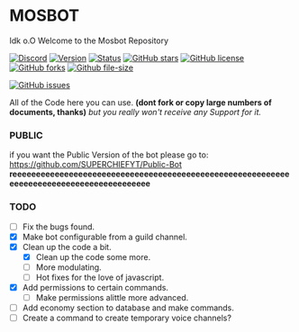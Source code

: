 # MOSBOT
Idk o.O
Welcome to the Mosbot Repository 


[![Discord](https://img.shields.io/discord/102860784329052160.svg?style=flat-square)](https://discord.gg/krXDXEM)
[![Version](https://img.shields.io/badge/Version-0.1.5-green.svg?style=flat-square)](https://github.com/SUPERCHIEFYT/mosbot/releases)
[![Status](https://img.shields.io/badge/Status-Ready-green.svg?style=flat-square)]()
[![GitHub stars](https://img.shields.io/github/stars/SUPERCHIEFYT/mosbot.svg?style=flat-square)](https://github.com/SUPERCHIEFYT/mosbot/stargazers)
[![GitHub license](https://img.shields.io/github/license/SUPERCHIEFYT/mosbot.svg?style=flat-square)](https://github.com/SUPERCHIEFYT/mosbot/blob/master/LICENSE)
[![GitHub forks](https://img.shields.io/github/forks/SUPERCHIEFYT/mosbot.svg?style=flat-square)](https://github.com/SUPERCHIEFYT/mosbot/network)
[![Github file-size](https://img.shields.io/github/size/webcaetano/craft/build/phaser-craft.min.js.svg?style=flat-square)](https://github.com/SUPERCHIEFYT/mosbot/)

[![GitHub issues](https://img.shields.io/github/issues/SUPERCHIEFYT/mosbot.svg?style=flat-square)](https://github.com/SUPERCHIEFYT/mosbot/issues)

All of the Code here you can use. **__(dont fork or copy large numbers of documents, thanks)__** *but you really won't receive any Support for it.*
### PUBLIC
if you want the Public Version of the bot please go to: https://github.com/SUPERCHIEFYT/Public-Bot 
__reeeeeeeeeeeeeeeeeeeeeeeeeeeeeeeeeeeeeeeeeeeeeeeeeeeeeeeeeeeeeeeeeeeeeeeeeeeeeeeeeeeeeeeee__

### TODO

- [ ] Fix the bugs found.
- [x] Make bot configurable from a guild channel.
- [x] Clean up the code a bit.
    - [x] Clean up the code some more.
    - [ ] More modulating.
    - [ ] Hot fixes for the love of javascript.
- [x] Add permissions to certain commands.
    - [ ] Make permissions alittle more advanced.
- [ ] Add economy section to database and make commands.
- [ ] Create a command to create temporary voice channels?
